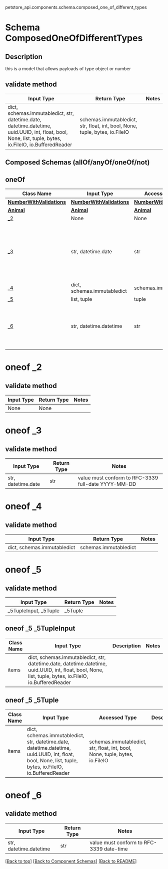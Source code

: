 petstore_api.components.schema.composed_one_of_different_types
# Schema ComposedOneOfDifferentTypes

## Description
this is a model that allows payloads of type object or number

## validate method
Input Type | Return Type | Notes
------------ | ------------- | -------------
dict, schemas.immutabledict, str, datetime.date, datetime.datetime, uuid.UUID, int, float, bool, None, list, tuple, bytes, io.FileIO, io.BufferedReader | schemas.immutabledict, str, float, int, bool, None, tuple, bytes, io.FileIO |

## Composed Schemas (allOf/anyOf/oneOf/not)
## oneOf
Class Name | Input Type | Accessed Type | Description | Notes
------------- | ------------- | ------------- | ------------- | -------------
[**NumberWithValidations**](number_with_validations.md) | [**NumberWithValidations**](number_with_validations.md) | [**NumberWithValidations**](number_with_validations.md) |  |
[**Animal**](animal.md) | [**Animal**](animal.md) | [**Animal**](animal.md) |  |
[_2](#oneof-_2) | None | None |  |
[_3](#oneof-_3) | str, datetime.date | str |  | value must conform to RFC-3339 full-date YYYY-MM-DD
[_4](#oneof-_4) | dict, schemas.immutabledict | schemas.immutabledict |  |
[_5](#oneof-_5) | list, tuple | tuple |  |
[_6](#oneof-_6) | str, datetime.datetime | str |  | value must conform to RFC-3339 date-time

# oneof _2

## validate method
Input Type | Return Type | Notes
------------ | ------------- | -------------
None | None |

# oneof _3

## validate method
Input Type | Return Type | Notes
------------ | ------------- | -------------
str, datetime.date | str | value must conform to RFC-3339 full-date YYYY-MM-DD

# oneof _4

## validate method
Input Type | Return Type | Notes
------------ | ------------- | -------------
dict, schemas.immutabledict | schemas.immutabledict |

# oneof _5

## validate method
Input Type | Return Type | Notes
------------ | ------------- | -------------
[_5TupleInput](#oneof-_5-_5tupleinput), [_5Tuple](#oneof-_5-_5tuple) | [_5Tuple](#oneof-_5-_5tuple) |

## oneof _5 _5TupleInput
Class Name | Input Type | Description | Notes
------------- | ------------- | ------------- | -------------
items | dict, schemas.immutabledict, str, datetime.date, datetime.datetime, uuid.UUID, int, float, bool, None, list, tuple, bytes, io.FileIO, io.BufferedReader |  |

## oneof _5 _5Tuple
Class Name | Input Type | Accessed Type | Description | Notes
------------- | ------------- | ------------- | ------------- | -------------
items | dict, schemas.immutabledict, str, datetime.date, datetime.datetime, uuid.UUID, int, float, bool, None, list, tuple, bytes, io.FileIO, io.BufferedReader | schemas.immutabledict, str, float, int, bool, None, tuple, bytes, io.FileIO |  |

# oneof _6

## validate method
Input Type | Return Type | Notes
------------ | ------------- | -------------
str, datetime.datetime | str | value must conform to RFC-3339 date-time

[[Back to top]](#top) [[Back to Component Schemas]](../../../README.md#Component-Schemas) [[Back to README]](../../../README.md)
